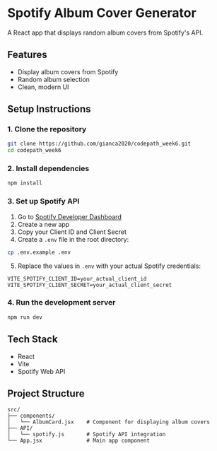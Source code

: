 # Spotify Album Cover Generator

A React app that displays random album covers from Spotify's API.

## Features
- Display album covers from Spotify
- Random album selection
- Clean, modern UI

## Setup Instructions

### 1. Clone the repository
```bash
git clone https://github.com/gianca2020/codepath_week6.git
cd codepath_week6
```

### 2. Install dependencies
```bash
npm install
```

### 3. Set up Spotify API
1. Go to [Spotify Developer Dashboard](https://developer.spotify.com/dashboard)
2. Create a new app
3. Copy your Client ID and Client Secret
4. Create a `.env` file in the root directory:
```bash
cp .env.example .env
```
5. Replace the values in `.env` with your actual Spotify credentials:
```
VITE_SPOTIFY_CLIENT_ID=your_actual_client_id
VITE_SPOTIFY_CLIENT_SECRET=your_actual_client_secret
```

### 4. Run the development server
```bash
npm run dev
```

## Tech Stack
- React
- Vite
- Spotify Web API

## Project Structure
```
src/
├── components/
│   └── AlbumCard.jsx    # Component for displaying album covers
├── API/
│   └── spotify.js       # Spotify API integration
└── App.jsx              # Main app component
```
